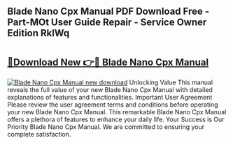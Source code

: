 ## Blade Nano Cpx Manual PDF Download Free - Part-MOt User Guide Repair - Service Owner Edition RklWq

# <h2><a href="http://cf1213.oget.top/?id=Blade+Nano+Cpx+Manual">🔗Download New 👉🔴 Blade Nano Cpx Manual</a></h2>

[![Blade Nano Cpx Manual new download](https://i.imgur.com/5g1atiW.png)](http://cf1213.oget.top/?id=Blade+Nano+Cpx+Manual)
Unlocking Value This manual reveals the full value of your new Blade Nano Cpx Manual with detailed explanations of features and functionalities. Important User Agreement Please review the user agreement terms and conditions before operating your new Blade Nano Cpx Manual. This remarkable Blade Nano Cpx Manual offers a plethora of features to enhance your daily life. Your Success is Our Priority Blade Nano Cpx Manual. We are committed to ensuring your complete satisfaction.
